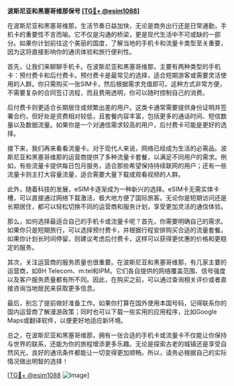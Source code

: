 **波斯尼亚和黑塞哥维那保号 [[TG💪+ @esim1088](https://t.me/s/esim1088)]**

在波斯尼亚和黑塞哥维那，生活节奏日益加快，无论是商务出行还是日常通勤，手机卡的重要性不言而喻。它不仅是沟通的桥梁，更是现代生活中不可或缺的一部分。如果你计划前往这个美丽的国度，了解当地的手机卡和流量卡类型至关重要，因为这将直接影响你的通讯体验和旅行便利性。

首先，让我们来聊聊手机卡。在波斯尼亚和黑塞哥维那，主要有两种类型的手机卡：预付费卡和后付费卡。预付费卡是最常见的选择，适合短期游客或需要灵活使用的人群。你只需购买一张SIM卡，然后根据需求充值即可。这种方式非常方便，不需要复杂的合同签订流程，而且费用透明，你可以随时控制自己的消费。

后付费卡则更适合长期居住或频繁出差的用户。这类卡通常需要提供身份证明并签署合约，但好处是资费相对较低，且套餐内容丰富，包括更多的通话时间、短信数量以及数据流量。如果你是一个对通信需求较高的用户，后付费卡可能是更好的选择。

接下来，我们再来看看流量卡。对于现代人来说，网络已经成为生活的必需品。波斯尼亚和黑塞哥维那的运营商提供了多种流量卡套餐，以满足不同用户的需求。例如，有些流量卡提供每日包月服务，适合那些希望保持持续联网的用户；还有一些流量卡则主打大容量流量，适合需要大量下载或观看视频的人群。

此外，随着科技的发展，eSIM卡逐渐成为一种新兴的选择。eSIM卡无需实体卡槽，可以直接通过网络下载激活，极大地方便了国际旅客。无论你是短期访问还是长期居住，都可以轻松切换不同的运营商和服务计划，享受更加灵活的通信体验。

那么，如何选择最适合自己的手机卡或流量卡呢？首先，你需要明确自己的需求。如果你只是短期旅行，可以选择预付费卡，并根据行程安排购买合适的流量套餐。如果你计划长时间停留，则建议考虑后付费卡，这样可以获得更优惠的价格和更稳定的服务。

其次，关注运营商的服务质量也很重要。在波斯尼亚和黑塞哥维那，有几家主要的运营商，如BH Telecom、m:tel和IPM。它们各自提供的网络覆盖范围、信号强度以及客户服务质量都有所不同。因此，在购买之前，可以通过查询相关评价或者直接咨询当地居民来获取更多信息。

最后，别忘了提前做好准备工作。如果你打算在国外使用本国号码，记得联系你的国内运营商了解漫游政策；同时也可以下载一些实用的应用程序，比如Google Maps或翻译软件，以便更好地适应新环境。

总之，在波斯尼亚和黑塞哥维那，拥有一张合适的手机卡或流量卡不仅能让你保持与世界的联系，还能为你的旅程增添更多乐趣。无论是探索古老的城镇还是享受自然风光，良好的通讯条件都能让一切变得更加顺畅。所以，请务必根据自己的实际情况做出明智的选择！

[[TG💪+ @esim1088](https://t.me/s/esim1088) ![Image](https://i.postimg.cc/4NQfJmqS/Snipaste-2025-05-13-00-14-12.png)]